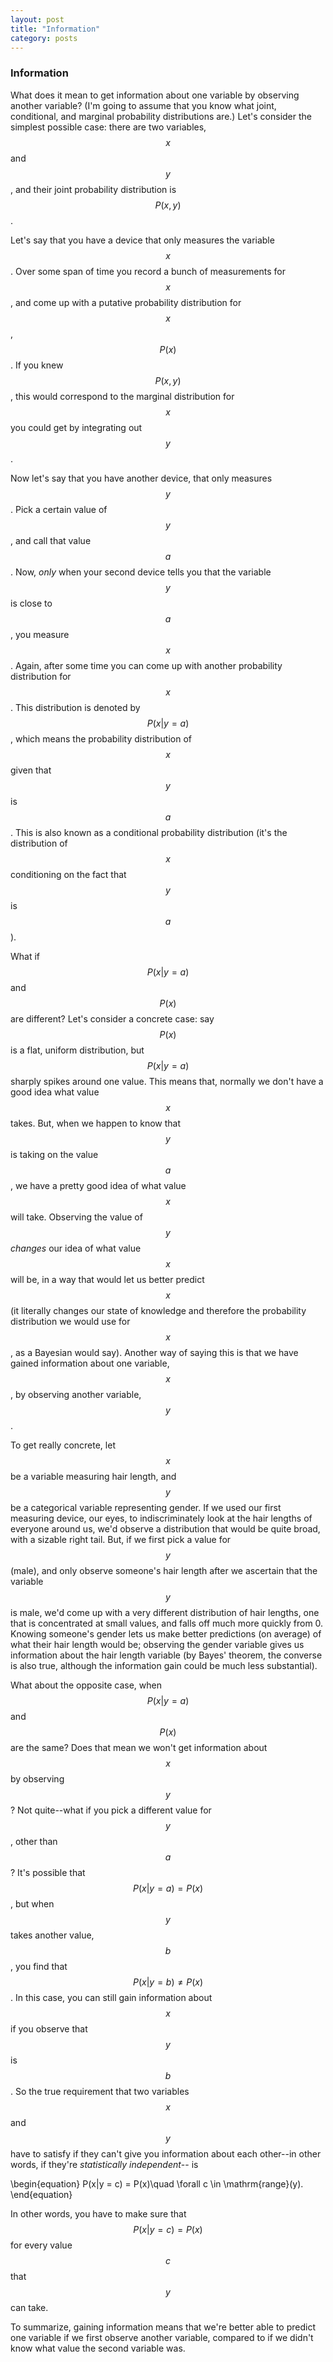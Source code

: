 ```yaml
---
layout: post
title: "Information"
category: posts
---
```


### Information

What does it mean to get information about one variable by observing another variable? (I'm going to assume that you know what joint, conditional, and marginal probability distributions are.) Let's consider the simplest possible case: there are two variables, $$x$$ and $$y$$, and their joint probability distribution is $$P(x,y)$$. 

Let's say that you have a device that only measures the variable $$x$$. Over some span of time you record a bunch of measurements for $$x$$, and come up with a putative probability distribution for $$x$$, $$P(x)$$. If you knew $$P(x,y)$$, this would correspond to the marginal distribution for $$x$$ you could get by integrating out $$y$$.

Now let's say that you have another device, that only measures $$y$$. Pick a certain value of $$y$$, and call that value $$a$$. Now, _only_ when your second device tells you that the variable $$y$$ is close to $$a$$, you measure $$x$$. Again, after some time you can come up with another probability distribution for $$x$$. This distribution is denoted by $$P(x|y=a)$$, which means the probability distribution of $$x$$ given that $$y$$ is $$a$$. This is also known as a conditional probability distribution (it's the distribution of $$x$$ conditioning on the fact that $$y$$ is $$a$$).

What if $$P(x|y=a)$$ and $$P(x)$$ are different? Let's consider a concrete case: say $$P(x)$$ is a flat, uniform distribution, but $$P(x|y=a)$$ sharply spikes around one value. This means that, normally we don't have a good idea what value $$x$$ takes. But, when we happen to know that $$y$$ is taking on the value $$a$$, we have a pretty good idea of what value $$x$$ will take. Observing the value of $$y$$ _changes_ our idea of what value $$x$$ will be, in a way that would let us better predict $$x$$ (it literally changes our state of knowledge and therefore the probability distribution we would use for $$x$$, as a Bayesian would say). Another way of saying this is that we have gained information about one variable, $$x$$, by observing another variable, $$y$$.

To get really concrete, let $$x$$ be a variable measuring hair length, and $$y$$ be a categorical variable representing gender. If we used our first measuring device, our eyes, to indiscriminately look at the hair lengths of everyone around us, we'd observe a distribution that would be quite broad, with a sizable right tail. But, if we first pick a value for $$y$$ (male), and only observe someone's hair length after we ascertain that the variable $$y$$ is male, we'd come up with a very different distribution of hair lengths, one that is concentrated at small values, and falls off much more quickly from 0. Knowing someone's gender lets us make better predictions (on average) of what their hair length would be; observing the gender variable gives us information about the hair length variable (by Bayes' theorem, the converse is also true, although the information gain could be much less substantial).

What about the opposite case, when $$P(x|y=a)$$ and $$P(x)$$ are the same? Does that mean we won't get information about $$x$$ by observing $$y$$? Not quite--what if you pick a different value for $$y$$, other than $$a$$? It's possible that $$P(x|y=a) = P(x)$$, but when $$y$$ takes another value, $$b$$, you find that $$P(x|y=b) \neq P(x)$$. In this case, you can still gain information about $$x$$ if you observe that $$y$$ is $$b$$. So the true requirement that two variables $$x$$ and $$y$$ have to satisfy if they can't give you information about each other--in other words, if they're _statistically independent_-- is

\begin{equation}
P(x|y = c) = P(x)\quad \forall c \in \mathrm{range}(y).
\end{equation}

In other words, you have to make sure that $$P(x|y = c) = P(x)$$ for every value $$c$$ that $$y$$ can take.

To summarize, gaining information means that we're better able to predict one variable if we first observe another variable, compared to if we didn't know what value the second variable was. 
